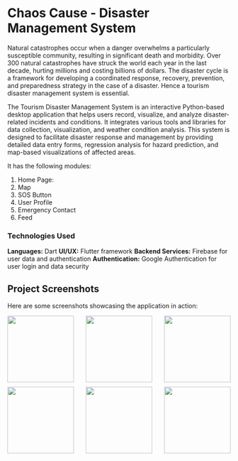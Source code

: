 # Chaos Cause - Disaster Management System 

Natural catastrophes occur when a danger overwhelms a particularly susceptible community, resulting in significant death and morbidity. Over 300 natural catastrophes have struck the world each year in the last decade, hurting millions and costing billions of dollars. The disaster cycle is a framework for developing a coordinated response,
recovery, prevention, and preparedness strategy in the case of a disaster. Hence a tourism disaster management system is essential.

The Tourism Disaster Management System is an interactive Python-based desktop application that helps users record, visualize, and analyze disaster-related incidents and conditions. It integrates various tools and libraries for data collection, visualization, and weather condition analysis. This system is designed to facilitate disaster response and management by providing detailed data entry forms, regression analysis for hazard prediction, and map-based visualizations of affected areas.

It has the following modules: 

1. Home Page:
2. Map
3. SOS Button
4. User Profile
5. Emergency Contact
6. Feed

### Technologies Used
**Languages:** Dart
**UI/UX:** Flutter framework
**Backend Services:** Firebase for user data and authentication
**Authentication:** Google Authentication for user login and data security

## Project Screenshots

Here are some screenshots showcasing the application in action:

<div style="display: flex; justify-content: space-between;">
    <img src="cc1.jpeg" alt="" width="150"/>
    <img src="cc2.jpeg" alt="" width="150"/>
    <img src="cc3.jpeg" alt="" width="150"/>
</div>

<div style="display: flex; justify-content: space-between; margin-top: 10px;">
    <img src="cc4.jpeg" alt=" " width="150"/>
    <img src="cc5.jpeg" alt=" " width="150"/>
    <img src="cc6.jpeg" alt=" " width="150"/>
</div>
